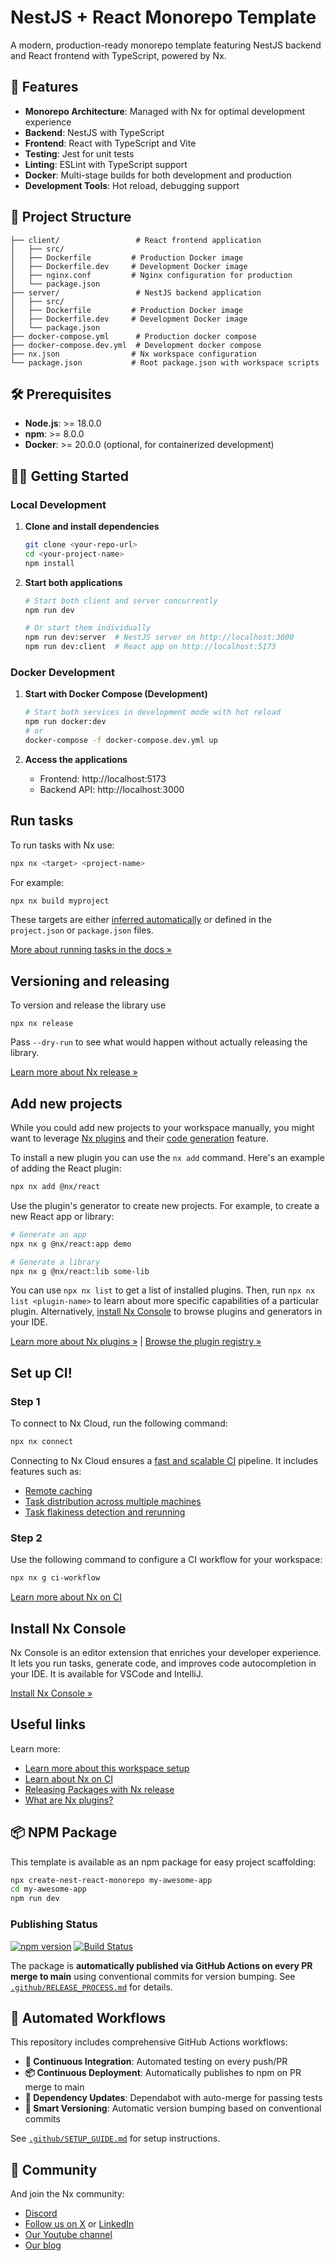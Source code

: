 # NestJS + React Monorepo Template

A modern, production-ready monorepo template featuring NestJS backend and React frontend with TypeScript, powered by Nx.

## 🚀 Features

- **Monorepo Architecture**: Managed with Nx for optimal development experience
- **Backend**: NestJS with TypeScript
- **Frontend**: React with TypeScript and Vite
- **Testing**: Jest for unit tests
- **Linting**: ESLint with TypeScript support
- **Docker**: Multi-stage builds for both development and production
- **Development Tools**: Hot reload, debugging support

## 📁 Project Structure

```
├── client/                 # React frontend application
│   ├── src/
│   ├── Dockerfile         # Production Docker image
│   ├── Dockerfile.dev     # Development Docker image
│   ├── nginx.conf         # Nginx configuration for production
│   └── package.json
├── server/                 # NestJS backend application
│   ├── src/
│   ├── Dockerfile         # Production Docker image
│   ├── Dockerfile.dev     # Development Docker image
│   └── package.json
├── docker-compose.yml      # Production docker compose
├── docker-compose.dev.yml  # Development docker compose
├── nx.json                # Nx workspace configuration
└── package.json           # Root package.json with workspace scripts
```

## 🛠️ Prerequisites

- **Node.js**: >= 18.0.0
- **npm**: >= 8.0.0
- **Docker**: >= 20.0.0 (optional, for containerized development)

## 🏃‍♂️ Getting Started

### Local Development

1. **Clone and install dependencies**
   ```bash
   git clone <your-repo-url>
   cd <your-project-name>
   npm install
   ```

2. **Start both applications**
   ```bash
   # Start both client and server concurrently
   npm run dev
   
   # Or start them individually
   npm run dev:server  # NestJS server on http://localhost:3000
   npm run dev:client  # React app on http://localhost:5173
   ```

### Docker Development

1. **Start with Docker Compose (Development)**
   ```bash
   # Start both services in development mode with hot reload
   npm run docker:dev
   # or
   docker-compose -f docker-compose.dev.yml up
   ```

2. **Access the applications**
   - Frontend: http://localhost:5173
   - Backend API: http://localhost:3000

## Run tasks

To run tasks with Nx use:

```sh
npx nx <target> <project-name>
```

For example:

```sh
npx nx build myproject
```

These targets are either [inferred automatically](https://nx.dev/concepts/inferred-tasks?utm_source=nx_project&utm_medium=readme&utm_campaign=nx_projects) or defined in the `project.json` or `package.json` files.

[More about running tasks in the docs &raquo;](https://nx.dev/features/run-tasks?utm_source=nx_project&utm_medium=readme&utm_campaign=nx_projects)

## Versioning and releasing

To version and release the library use

```
npx nx release
```

Pass `--dry-run` to see what would happen without actually releasing the library.

[Learn more about Nx release &raquo;](https://nx.dev/features/manage-releases?utm_source=nx_project&utm_medium=readme&utm_campaign=nx_projects)

## Add new projects

While you could add new projects to your workspace manually, you might want to leverage [Nx plugins](https://nx.dev/concepts/nx-plugins?utm_source=nx_project&utm_medium=readme&utm_campaign=nx_projects) and their [code generation](https://nx.dev/features/generate-code?utm_source=nx_project&utm_medium=readme&utm_campaign=nx_projects) feature.

To install a new plugin you can use the `nx add` command. Here's an example of adding the React plugin:
```sh
npx nx add @nx/react
```

Use the plugin's generator to create new projects. For example, to create a new React app or library:

```sh
# Generate an app
npx nx g @nx/react:app demo

# Generate a library
npx nx g @nx/react:lib some-lib
```

You can use `npx nx list` to get a list of installed plugins. Then, run `npx nx list <plugin-name>` to learn about more specific capabilities of a particular plugin. Alternatively, [install Nx Console](https://nx.dev/getting-started/editor-setup?utm_source=nx_project&utm_medium=readme&utm_campaign=nx_projects) to browse plugins and generators in your IDE.

[Learn more about Nx plugins &raquo;](https://nx.dev/concepts/nx-plugins?utm_source=nx_project&utm_medium=readme&utm_campaign=nx_projects) | [Browse the plugin registry &raquo;](https://nx.dev/plugin-registry?utm_source=nx_project&utm_medium=readme&utm_campaign=nx_projects)

## Set up CI!

### Step 1

To connect to Nx Cloud, run the following command:

```sh
npx nx connect
```

Connecting to Nx Cloud ensures a [fast and scalable CI](https://nx.dev/ci/intro/why-nx-cloud?utm_source=nx_project&utm_medium=readme&utm_campaign=nx_projects) pipeline. It includes features such as:

- [Remote caching](https://nx.dev/ci/features/remote-cache?utm_source=nx_project&utm_medium=readme&utm_campaign=nx_projects)
- [Task distribution across multiple machines](https://nx.dev/ci/features/distribute-task-execution?utm_source=nx_project&utm_medium=readme&utm_campaign=nx_projects)
- [Task flakiness detection and rerunning](https://nx.dev/ci/features/flaky-tasks?utm_source=nx_project&utm_medium=readme&utm_campaign=nx_projects)

### Step 2

Use the following command to configure a CI workflow for your workspace:

```sh
npx nx g ci-workflow
```

[Learn more about Nx on CI](https://nx.dev/ci/intro/ci-with-nx#ready-get-started-with-your-provider?utm_source=nx_project&utm_medium=readme&utm_campaign=nx_projects)

## Install Nx Console

Nx Console is an editor extension that enriches your developer experience. It lets you run tasks, generate code, and improves code autocompletion in your IDE. It is available for VSCode and IntelliJ.

[Install Nx Console &raquo;](https://nx.dev/getting-started/editor-setup?utm_source=nx_project&utm_medium=readme&utm_campaign=nx_projects)

## Useful links

Learn more:

- [Learn more about this workspace setup](https://nx.dev/getting-started/tutorials/npm-workspaces-tutorial?utm_source=nx_project&amp;utm_medium=readme&amp;utm_campaign=nx_projects)
- [Learn about Nx on CI](https://nx.dev/ci/intro/ci-with-nx?utm_source=nx_project&utm_medium=readme&utm_campaign=nx_projects)
- [Releasing Packages with Nx release](https://nx.dev/features/manage-releases?utm_source=nx_project&utm_medium=readme&utm_campaign=nx_projects)
- [What are Nx plugins?](https://nx.dev/concepts/nx-plugins?utm_source=nx_project&utm_medium=readme&utm_campaign=nx_projects)

## 📦 NPM Package

This template is available as an npm package for easy project scaffolding:

```bash
npx create-nest-react-monorepo my-awesome-app
cd my-awesome-app
npm run dev
```

### Publishing Status

[![npm version](https://badge.fury.io/js/create-nest-react-monorepo.svg)](https://badge.fury.io/js/create-nest-react-monorepo)
[![Build Status](https://github.com/anadi45/nest-react-monorepo/workflows/Test%20Suite/badge.svg)](https://github.com/anadi45/nest-react-monorepo/actions)

The package is **automatically published via GitHub Actions on every PR merge to main** using conventional commits for version bumping. See [`.github/RELEASE_PROCESS.md`](.github/RELEASE_PROCESS.md) for details.

## 🤖 Automated Workflows

This repository includes comprehensive GitHub Actions workflows:

- **🧪 Continuous Integration**: Automated testing on every push/PR
- **📦 Continuous Deployment**: Automatically publishes to npm on PR merge to main
- **🔄 Dependency Updates**: Dependabot with auto-merge for passing tests
- **🤖 Smart Versioning**: Automatic version bumping based on conventional commits

See [`.github/SETUP_GUIDE.md`](.github/SETUP_GUIDE.md) for setup instructions.

## 🌟 Community

And join the Nx community:
- [Discord](https://go.nx.dev/community)
- [Follow us on X](https://twitter.com/nxdevtools) or [LinkedIn](https://www.linkedin.com/company/nrwl)
- [Our Youtube channel](https://www.youtube.com/@nxdevtools)
- [Our blog](https://nx.dev/blog?utm_source=nx_project&utm_medium=readme&utm_campaign=nx_projects)

